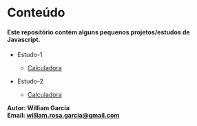 # Conteúdo

#### Este repositório contém alguns pequenos projetos/estudos de Javascript.

- Estudo-1
    - [Calculadora](https://github.com/phewill/Front-end-projects/tree/master/Jm-Viagens)  

- Estudo-2
    - [Calculadora](https://github.com/phewill/Front-end-projects/tree/master/Jm-Viagens)  


**Autor: William Garcia**  
**Email: william.rosa.garcia@gmail.com**
 
